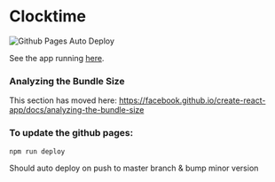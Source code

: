 # Clocktime

![Github Pages Auto Deploy](https://github.com/josiahayres/clocktime/workflows/Github%20Pages%20Auto%20Deploy/badge.svg?branch=master&event=check_suite)

See the app running [here](https://josiahayres.github.io/clocktime/).

### Analyzing the Bundle Size

This section has moved here: https://facebook.github.io/create-react-app/docs/analyzing-the-bundle-size

### To update the github pages:

```terminal
npm run deploy
```

Should auto deploy on push to master branch & bump minor version
